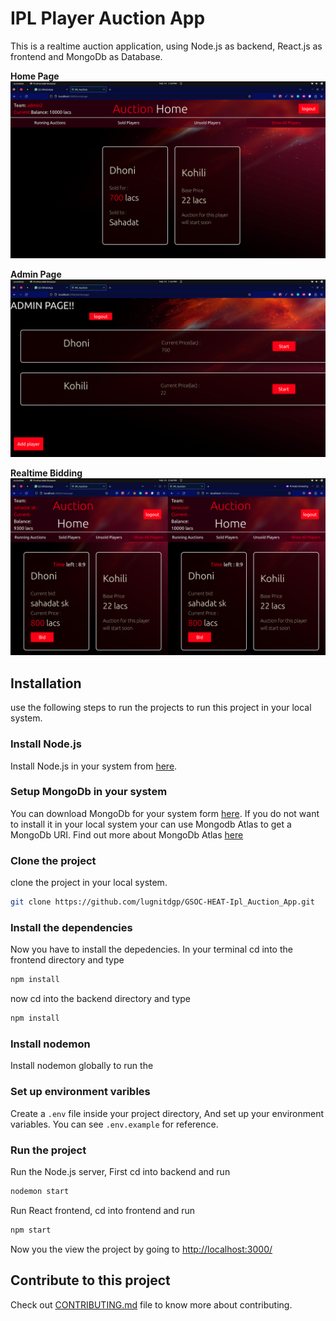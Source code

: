 # IPL Player Auction App

This is a realtime auction application, using Node.js as backend, React.js as frontend and MongoDb as Database.

**Home Page**
![Home Page](./screenshots/main_page.png)

**Admin Page**
![Main page](./screenshots/admin_page.png)

**Realtime Bidding**
![Realtime biddng](./screenshots/realtime_bidding.png)

## Installation

use the following steps to run the projects to run this project in your local system.

### Install Node.js

Install Node.js in your system from [here](https://nodejs.org/en/download/).

### Setup MongoDb in your system

You can download MongoDb for your system form [here](https://www.mongodb.com/docs/manual/installation/). If you do not want to install it in your local system your can use Mongodb Atlas to get a MongoDb URI.
Find out more about MongoDb Atlas [here](https://www.mongodb.com/atlas/database)

### Clone the project

clone the project in your local system.

```bash
git clone https://github.com/lugnitdgp/GSOC-HEAT-Ipl_Auction_App.git
```

### Install the dependencies

Now you have to install the depedencies. In your terminal cd into the frontend directory and type

```bash
npm install
```

now cd into the backend directory and type

```bash
npm install
```

### Install nodemon

Install nodemon globally to run the

### Set up environment varibles

Create a ``.env`` file inside your project directory, And set up your environment variables. You can see ``.env.example`` for reference.

### Run the project

Run the Node.js server, First cd into backend and run

```bash
nodemon start
```

Run React frontend, cd into frontend and run

```bash
npm start
```

Now you the view the project by going to <http://localhost:3000/>

## Contribute to this project

Check out [CONTRIBUTING.md](./CONTRIBUTING.md) file to know more about contributing.
